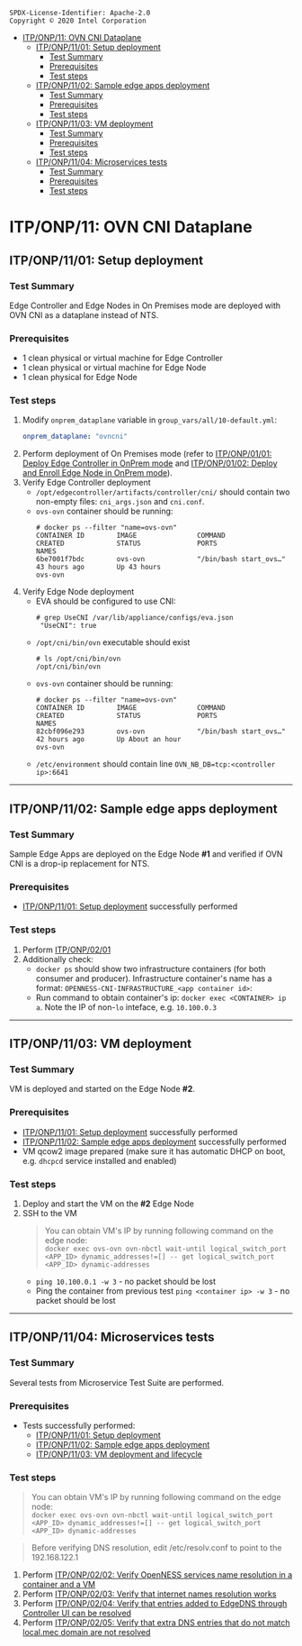```text
SPDX-License-Identifier: Apache-2.0
Copyright © 2020 Intel Corporation
```

- [ITP/ONP/11: OVN CNI Dataplane](#itponp11-ovn-cni-dataplane)
  - [ITP/ONP/11/01: Setup deployment](#itponp1101-setup-deployment)
    - [Test Summary](#test-summary)
    - [Prerequisites](#prerequisites)
    - [Test steps](#test-steps)
  - [ITP/ONP/11/02: Sample edge apps deployment](#itponp1102-sample-edge-apps-deployment)
    - [Test Summary](#test-summary-1)
    - [Prerequisites](#prerequisites-1)
    - [Test steps](#test-steps-1)
  - [ITP/ONP/11/03: VM deployment](#itponp1103-vm-deployment)
    - [Test Summary](#test-summary-2)
    - [Prerequisites](#prerequisites-2)
    - [Test steps](#test-steps-2)
  - [ITP/ONP/11/04: Microservices tests](#itponp1104-microservices-tests)
    - [Test Summary](#test-summary-3)
    - [Prerequisites](#prerequisites-3)
    - [Test steps](#test-steps-3)

# ITP/ONP/11: OVN CNI Dataplane

## ITP/ONP/11/01: Setup deployment

### Test Summary

Edge Controller and Edge Nodes in On Premises mode are deployed with OVN CNI as a dataplane instead of NTS.

### Prerequisites

- 1 clean physical or virtual machine for Edge Controller
- 1 clean physical or virtual machine for Edge Node
- 1 clean physical for Edge Node

### Test steps

1. Modify `onprem_dataplane` variable in `group_vars/all/10-default.yml`:
   ```yaml
   onprem_dataplane: "ovncni"
   ```
2. Perform deployment of On Premises mode
   (refer to [ITP/ONP/01/01: Deploy Edge Controller in OnPrem mode](./ts01-platform-setup.md#itponp0101-deploy-edge-controller-in-onprem-mode) and
   [ITP/ONP/01/02: Deploy and Enroll Edge Node in OnPrem mode](./ts01-platform-setup.md#itponp0102-deploy-and-enroll-edge-node-in-onprem-mode)).
3. Verify Edge Controller deployment
   - `/opt/edgecontroller/artifacts/controller/cni/` should contain two non-empty files: `cni_args.json` and `cni.conf`.
   - `ovs-ovn` container should be running:
     ```
     # docker ps --filter "name=ovs-ovn"
     CONTAINER ID        IMAGE               COMMAND                  CREATED             STATUS              PORTS               NAMES
     6be7001f7bdc        ovs-ovn             "/bin/bash start_ovs…"   43 hours ago        Up 43 hours                             ovs-ovn
     ```
4. Verify Edge Node deployment
   - EVA should be configured to use CNI:
     ```
     # grep UseCNI /var/lib/appliance/configs/eva.json
      "UseCNI": true
     ```
   - `/opt/cni/bin/ovn` executable should exist
     ```
     # ls /opt/cni/bin/ovn
     /opt/cni/bin/ovn
     ```
   - `ovs-ovn` container should be running:
     ```
     # docker ps --filter "name=ovs-ovn"
     CONTAINER ID        IMAGE               COMMAND                  CREATED             STATUS              PORTS               NAMES
     82cbf096e293        ovs-ovn             "/bin/bash start_ovs…"   42 hours ago        Up About an hour                        ovs-ovn
     ```
   - `/etc/environment` should contain line `OVN_NB_DB=tcp:<controller ip>:6641`


---

## ITP/ONP/11/02: Sample edge apps deployment

### Test Summary

Sample Edge Apps are deployed on the Edge Node **#1** and verified if OVN CNI is a drop-ip replacement for NTS.

### Prerequisites

- [ITP/ONP/11/01: Setup deployment](#itponp1101-setup-deployment) successfully performed

### Test steps

1. Perform [ITP/ONP/02/01](ts01-platform-setup.md#itponp0201-consumer--producer-sample-apps-deployment-in-onprem-mode-with-stand-alone-eaa)
2. Additionally check:
   - `docker ps` should show two infrastructure containers (for both consumer and producer).
     Infrastructure container's name has a format: `OPENNESS-CNI-INFRASTRUCTURE_<app container id>`:
   - Run command to obtain container's ip: `docker exec <CONTAINER> ip a`. Note the IP of non-`lo` inteface, e.g. `10.100.0.3`

---

## ITP/ONP/11/03: VM deployment

### Test Summary

VM is deployed and started on the Edge Node **#2**.

### Prerequisites

- [ITP/ONP/11/01: Setup deployment](#itponp1101-setup-deployment) successfully performed
- [ITP/ONP/11/02: Sample edge apps deployment](#itponp1102-sample-edge-apps-deployment) successfully performed
- VM qcow2 image prepared (make sure it has automatic DHCP on boot, e.g. `dhcpcd` service installed and enabled)

### Test steps

1. Deploy and start the VM on the **#2** Edge Node
2. SSH to the VM
   > You can obtain VM's IP by running following command on the edge node:<br>
   > `docker exec ovs-ovn ovn-nbctl wait-until logical_switch_port <APP_ID> dynamic_addresses!=[] -- get logical_switch_port <APP_ID> dynamic-addresses`
   - `ping 10.100.0.1 -w 3` - no packet should be lost
   - Ping the container from previous test `ping <container ip> -w 3` - no packet should be lost

---

## ITP/ONP/11/04: Microservices tests

### Test Summary

Several tests from Microservice Test Suite are performed.

### Prerequisites

- Tests successfully performed:
  - [ITP/ONP/11/01: Setup deployment](#itponp1101-setup-deployment)
  - [ITP/ONP/11/02: Sample edge apps deployment](#itponp1102-sample-edge-apps-deployment)
  - [ITP/ONP/11/03: VM deployment and lifecycle](#itponp1103-vm-deployment-and-lifecycle)

### Test steps

> You can obtain VM's IP by running following command on the edge node:<br>
> `docker exec ovs-ovn ovn-nbctl wait-until logical_switch_port <APP_ID> dynamic_addresses!=[] -- get logical_switch_port <APP_ID> dynamic-addresses`

> Before verifying DNS resolution, edit /etc/resolv.conf to point to the 192.168.122.1
1. Perform [ITP/ONP/02/02: Verify OpenNESS services name resolution in a container and a VM](./ts02-microservice.md#itponp0202-verify-openness-services-name-resolution-in-a-container-and-a-vm)
2. Perform [ITP/ONP/02/03: Verify that internet names resolution works](./ts02-microservice.md#itponp0203-verify-that-internet-names-resolution-works)
3. Perform [ITP/ONP/02/04: Verify that entries added to EdgeDNS through Controller UI can be resolved](./ts02-microservice.md#itponp0204-verify-that-entries-added-to-edgedns-through-controller-ui-can-be-resolved)
3. Perform [ITP/ONP/02/05: Verify that extra DNS entries that do not match local.mec domain are not resolved](./ts02-microservice.md#itponp0205-verify-that-extra-dns-entries-that-do-not-match-localmec-domain-are-not-resolved)
